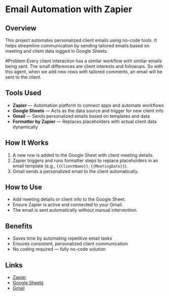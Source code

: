 # Email Automation with Zapier

## Overview
This project automates personalized client emails using no-code tools. It helps streamline communication by sending tailored emails based on meeting and client data logged in Google Sheets.

#Problem
Every client interaction has a similar workflow with similar emails being sent. The small differences are client interests and followups. So with this agent, when we add new rows with tailored comments, an email will be sent to the client. 


## Tools Used
- **Zapier** — Automation platform to connect apps and automate workflows  
- **Google Sheets** — Acts as the data source and trigger for new client info  
- **Gmail** — Sends personalized emails based on templates and data  
- **Formatter by Zapier** — Replaces placeholders with actual client data dynamically

## How It Works
1. A new row is added to the Google Sheet with client meeting details.  
2. Zapier triggers and runs formatter steps to replace placeholders in an email template (e.g., `{{ClientName}}`, `{{MeetingDate}}`).  
3. Gmail sends a personalized email to the client automatically.

## How to Use
- Add meeting details or client info to the Google Sheet.  
- Ensure Zapier is active and connected to your Gmail.  
- The email is sent automatically without manual intervention.

## Benefits
- Saves time by automating repetitive email tasks  
- Ensures consistent, personalized client communication  
- No coding required — fully no-code solution

## Links
- [Zapier](https://zapier.com)  
- [Google Sheets](https://sheets.google.com)  
- [Gmail](https://mail.google.com)  
